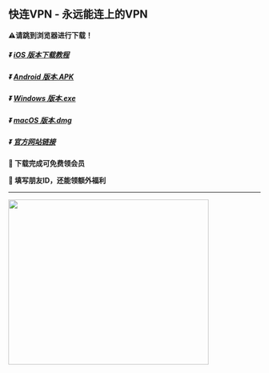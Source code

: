 **快连VPN - 永远能连上的VPN**
---
**:warning:请跳到浏览器进行下载！**
##### :arrow_double_down: [iOS 版本下载教程](https://appshare.onelink.me/7uiT/1c9f9287)
##### :arrow_double_down: [Android 版本.APK](https://appshare.onelink.me/7uiT/fa80bb40)
##### :arrow_double_down: [Windows 版本.exe](https://appshare.onelink.me/7uiT/cd934bda)
##### :arrow_double_down: [macOS 版本.dmg](https://appshare.onelink.me/7uiT/1ed3d477)
##### :arrow_double_down: [官方网站链接](https://appshare.onelink.me/7uiT/a60e7e13)

**:gift: 下载完成可免费领会员**

**:gift: 填写朋友ID，还能领额外福利**

---
<img src="https://github.com/LetsGo666/LetsGo/blob/main/image.png" width="400" height="330" align="middle" />
